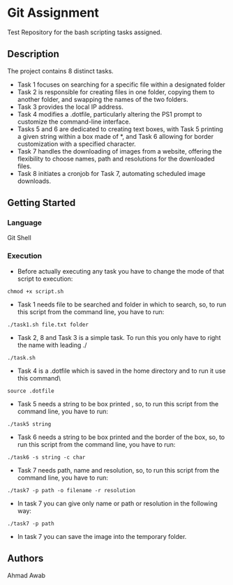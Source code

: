 # Git Assignment

Test Repository for the bash scripting tasks assigned.

## Description

The project contains 8 distinct tasks. 
- Task 1 focuses on searching for a specific file within a designated folder
- Task 2 is responsible for creating files in one folder, copying them to another folder, and swapping the names of the two folders.
- Task 3 provides the local IP address.
- Task 4 modifies a .dotfile, particularly altering the PS1 prompt to customize the command-line interface.
- Tasks 5 and 6 are dedicated to creating text boxes, with Task 5 printing a given string within a box made of *, and Task 6 allowing for border customization with a specified character.
- Task 7 handles the downloading of images from a website, offering the flexibility to choose names, path and resolutions for the downloaded files.
- Task 8 initiates a cronjob for Task 7, automating scheduled image downloads.


## Getting Started

### Language

Git
Shell

### Execution

- Before actually executing any task you have to change the mode of that script to execution:
```
chmod +x script.sh
```

- Task 1 needs file to be searched and folder in which to search, so, to run this script from the command line, you have to run:
```
./task1.sh file.txt folder
```

- Task 2, 8 and Task 3 is a simple task. To run this you only have to right the name with leading ./
```
./task.sh
```

- Task 4 is a .dotfile which is saved in the home directory and to run it use this command\
```
source .dotfile
```

- Task 5 needs a string to be box printed , so, to run this script from the command line, you have to run:
```
./task5 string
```

- Task 6 needs a string to be box printed and the border of the box, so, to run this script from the command line, you have to run:
```
./task6 -s string -c char 
```

- Task 7 needs path, name and resolution, so, to run this script from the command line, you have to run:
```
./task7 -p path -o filename -r resolution 
```

- In task 7 you can give only name or path or resolution in the following way:
```
./task7 -p path 
```

- In task 7 you can save the image into the temporary folder.

## Authors

Ahmad Awab
